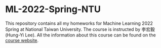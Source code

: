 # ML-2022-Spring-NTU
This repository contains all my homeworks for Machine Learning 2022 Spring at National Taiwan University. The course is instructed by 李宏毅(Hung-Yi Lee).
All the information about this course can be found on the [course website]().
